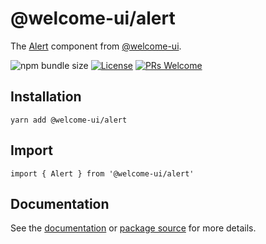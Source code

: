 # @welcome-ui/alert

The [Alert](https://welcome-ui.com/components/alert) component from [@welcome-ui](https://welcome-ui.com).

![npm bundle size](https://img.shields.io/bundlephobia/minzip/@welcome-ui/alert) [![License](https://img.shields.io/npm/l/welcome-ui.svg)](https://github.com/WTTJ/welcome-ui/tree/main/LICENSE) [![PRs Welcome](https://img.shields.io/badge/PRs-welcome-mediumspringgreen.svg)](ttps://github.com/WTTJ/welcome-ui/tree/main/CONTRIBUTING.mdx)

## Installation

    yarn add @welcome-ui/alert

## Import

    import { Alert } from '@welcome-ui/alert'

## Documentation

See the [documentation](https://welcome-ui.com/components/alert) or [package source](https://github.com/WTTJ/welcome-ui/tree/main/packages/Alert) for more details.
